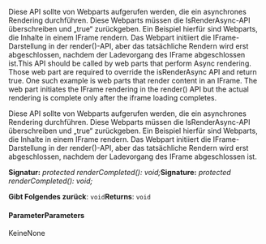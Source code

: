<span data-ttu-id="1cff7-p101">Diese API sollte von Webparts aufgerufen werden, die ein asynchrones Rendering durchführen. Diese Webparts müssen die IsRenderAsync-API überschreiben und „true“ zurückgeben. Ein Beispiel hierfür sind Webparts, die Inhalte in einem IFrame rendern. Das Webpart initiiert die IFrame-Darstellung in der render()-API, aber das tatsächliche Rendern wird erst abgeschlossen, nachdem der Ladevorgang des IFrame abgeschlossen ist.</span><span class="sxs-lookup"><span data-stu-id="1cff7-p101">This API should be called by web parts that perform Async rendering. Those web part are required to override the isRenderAsync API and return true. One such example is web parts that render content in an IFrame. The web part initiates the IFrame rendering in the render() API but the actual rendering is complete only after the iframe loading completes.</span></span>




Diese API sollte von Webparts aufgerufen werden, die ein asynchrones Rendering durchführen. Diese Webparts müssen die IsRenderAsync-API überschreiben und „true“ zurückgeben. Ein Beispiel hierfür sind Webparts, die Inhalte in einem IFrame rendern. Das Webpart initiiert die IFrame-Darstellung in der render()-API, aber das tatsächliche Rendern wird erst abgeschlossen, nachdem der Ladevorgang des IFrame abgeschlossen ist.

<span data-ttu-id="1cff7-106">**Signatur:** _protected renderCompleted(): void;_</span><span class="sxs-lookup"><span data-stu-id="1cff7-106">**Signature:** _protected renderCompleted(): void;_</span></span>

<span data-ttu-id="1cff7-107">**Gibt Folgendes zurück**: `void`</span><span class="sxs-lookup"><span data-stu-id="1cff7-107">**Returns**: `void`</span></span>





#### <a name="parameters"></a><span data-ttu-id="1cff7-108">Parameter</span><span class="sxs-lookup"><span data-stu-id="1cff7-108">Parameters</span></span>
<span data-ttu-id="1cff7-109">Keine</span><span class="sxs-lookup"><span data-stu-id="1cff7-109">None</span></span>


